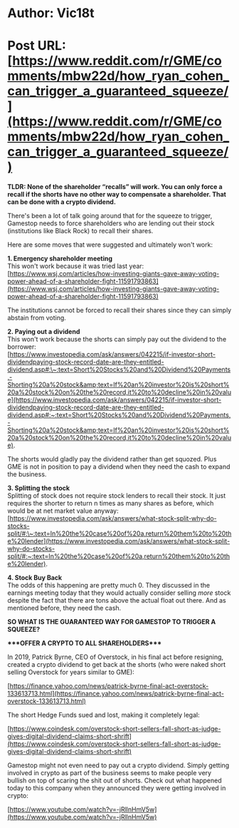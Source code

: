 # Author: Vic18t
# Post URL: [https://www.reddit.com/r/GME/comments/mbw22d/how_ryan_cohen_can_trigger_a_guaranteed_squeeze/](https://www.reddit.com/r/GME/comments/mbw22d/how_ryan_cohen_can_trigger_a_guaranteed_squeeze/)


**TLDR: None of the shareholder “recalls” will work. You can only force a recall if the shorts have no other way to compensate a shareholder. That can be done with a crypto dividend.**

There's been a lot of talk going around that for the squeeze to trigger, Gamestop needs to force shareholders who are lending out their stock (institutions like Black Rock) to recall their shares.

Here are some moves that were suggested and ultimately won't work:

**1. Emergency shareholder meeting**  
This won't work because it was tried last year:   
[https://www.wsj.com/articles/how-investing-giants-gave-away-voting-power-ahead-of-a-shareholder-fight-11591793863](https://www.wsj.com/articles/how-investing-giants-gave-away-voting-power-ahead-of-a-shareholder-fight-11591793863)

The institutions cannot be forced to recall their shares since they can simply abstain from voting.

**2. Paying out a dividend**  
This won't work because the shorts can simply pay out the dividend to the borrower:  
[https://www.investopedia.com/ask/answers/042215/if-investor-short-dividendpaying-stock-record-date-are-they-entitled-dividend.asp#:\~:text=Short%20Stocks%20and%20Dividend%20Payments,-Shorting%20a%20stock&amp;text=If%20an%20investor%20is%20short%20a%20stock%20on%20the%20record,it%20to%20decline%20in%20value](https://www.investopedia.com/ask/answers/042215/if-investor-short-dividendpaying-stock-record-date-are-they-entitled-dividend.asp#:~:text=Short%20Stocks%20and%20Dividend%20Payments,-Shorting%20a%20stock&amp;text=If%20an%20investor%20is%20short%20a%20stock%20on%20the%20record,it%20to%20decline%20in%20value).

The shorts would gladly pay the dividend rather than get squozed. Plus GME is not in position to pay a dividend when they need the cash to expand the business. 

**3. Splitting the stock**  
Splitting of stock does not require stock lenders to recall their stock. It just requires the shorter to return n times as many shares as before, which would be at net market value anyway: [https://www.investopedia.com/ask/answers/what-stock-split-why-do-stocks-split/#:\~:text=In%20the%20case%20of%20a,return%20them%20to%20the%20lender](https://www.investopedia.com/ask/answers/what-stock-split-why-do-stocks-split/#:~:text=In%20the%20case%20of%20a,return%20them%20to%20the%20lender). 

**4. Stock Buy Back**  
The odds of this happening are pretty much 0. They discussed in the earnings meeting today that they would actually consider selling *more* stock despite the fact that there are tons above the actual float out there. And as mentioned before, they need the cash.

**SO WHAT IS THE GUARANTEED WAY FOR GAMESTOP TO TRIGGER A SQUEEZE?**

**\*\*\*OFFER A CRYPTO TO ALL SHAREHOLDERS\*\*\***

In 2019, Patrick Byrne, CEO of Overstock, in his final act before resigning, created a crypto dividend to get back at the shorts (who were naked short selling Overstock for years similar to GME):

 [https://finance.yahoo.com/news/patrick-byrne-final-act-overstock-133613713.html](https://finance.yahoo.com/news/patrick-byrne-final-act-overstock-133613713.html)

The short Hedge Funds sued and lost, making it completely legal:

[https://www.coindesk.com/overstock-short-sellers-fall-short-as-judge-gives-digital-dividend-claims-short-shrift](https://www.coindesk.com/overstock-short-sellers-fall-short-as-judge-gives-digital-dividend-claims-short-shrift)

Gamestop might not even need to pay out a crypto dividend. Simply getting involved in crypto as part of the business seems to make people very bullish on top of  scaring the shit out of shorts. Check out what happened today to this company when they announced they were getting involved in crypto:

[https://www.youtube.com/watch?v=-jRllnHmV5w](https://www.youtube.com/watch?v=-jRllnHmV5w)